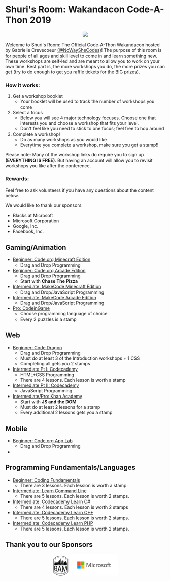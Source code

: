 # Shuri's Room: Wakandacon Code-A-Thon 2019
<p align="center">
    <img src="https://ci6.googleusercontent.com/proxy/MtK_z0TMLOS9E4xIFbtAfRj0ebk7SZseW5dhu0nFuMtDxuw1-mBY-VzFGndccbl6TniFMv8fiCjY_fzqcN7hhQMbv2cVsTQu=s0-d-e1-ft#https://wakandaconforever.com/email/content-shuri.jpg">
</p>

Welcome to Shuri's Room: The Official Code-A-Thon Wakandacon hosted by Gabrielle Crevecoeur [(@NoWaySheCodes)](www.nowayshecodes.com)! The purpose of this room is for people of all ages and skill level to come in and learn something new. These workshops are self-led and are meant to allow you to work on your own time. Best part is, the more workshops you do, the more prizes you can get (try to do enough to get you raffle tickets for the BIG prizes).

### How it works:
1. Get a workshop booklet
    - Your booklet will be used to track the number of workshops you come
2. Select a focus
    - Below you will see 4 major technology focuses. Choose one that interests you and choose a workshop that fits your level.
    - Don't feel like you need to stick to one focus; feel free to hop around
3. Complete a workshop!
    - Do as many workshops as you would like
    - Everytime you complete a workshop, make sure you get a stamp!!

Please note: Many of the workshop links do require you to sign up **(EVERYTHING IS FREE)**. But having an account will allow you to revisit workshops you like after the conference.

### Rewards:

Feel free to ask volunteers if you have any questions about the content below.

We would like to thank our sponsors:

- Blacks at Microsoft 
- Microsoft Corporation
- Google, Inc.
- Facebook, Inc.


## Gaming/Animation
- [Beginner: Code.org Minecraft Edition](https://studio.code.org/s/mc/stage/1/puzzle/1)
    - Drag and Drop Programming
- [Beginner: Code.org Arcade Edition](https://arcade.makecode.com/)
    - Drag and Drop Programming
    - Start with **Chase The Pizza**
- [Intermediate: MakeCode Minecraft Edition](https://github.com/gcrev93/WakandaconCodeAThon/blob/master/Gaming/Intermediate-Minecraft.pdf)
    - Drag and Drop/JavaScript Programming
- [Intermediate: MakeCode Arcade Edition](https://github.com/gcrev93/WakandaconCodeAThon/blob/master/Gaming/Intermediate-Arcade.pdf)
    - Drag and Drop/JavaScript Programming
- [Pro: CodeinGame](https://www.codingame.com/training)
    - Choose programming language of choice
    - Every 2 puzzles is a stamp

## Web
- [Beginner: Code Dragon](https://codedragon.org/learn)
    - Drag and Drop Programming
    - Must do at least 3 of the Introduction workshops + 1 CSS
    - Completing all gets you 2 stamps
- [Intermediate Pt I: Codecademy](https://www.codecademy.com/learn/make-a-website)
    - HTML+CSS Programming
    - There are 4 lessons. Each lesson is worth a stamp
- [Intermediate Pt II: Codecademy](https://www.codecademy.com/learn/introduction-to-javascript)
    - JavaScript Programming
- [Intermediate/Pro: Khan Academy](https://www.khanacademy.org/computing/computer-programming/html-css-js#js-and-the-dom)
    - Start with **JS and the DOM**
    - Must do at least 2 lessons for a stamp
    - Every additional 2 lessons gets you a stamp


## Mobile
- [Beginner: Code.org App Lab](https://studio.code.org/s/applab-intro/stage/1/puzzle/1)
    - Drag and Drop Programming
- []()

## Programming Fundamentals/Languages
- [Beginner: Coding Fundamentals](https://www.codecademy.com/learn/learn-how-to-code)
    - There are 3 lessons. Each lession is worth a stamp.
- [Intermediate: Learn Command Line](https://www.codecademy.com/learn/learn-the-command-line)
    - There are 5 lessons. Each lesson is worth 2 stamps.
- [Intermediate: Codecademy Learn C#](https://www.codecademy.com/learn/learn-c-sharp)
    - There are 4 lessons. Each lesson is worth 2 stamps
- [Intermediate: Codecademy Learn C++](https://www.codecademy.com/learn/learn-c-plus-plus)
    -  There are 5 lessons. Each lesson is worth 2 stamps.
- [Intermediate: Codecademy Learn PHP](https://www.codecademy.com/learn/learn-php)
    - There are 5 lessons. Each lesson is worth 2 stamps.

## Thank you to our Sponsors
<p align="center">
    <img src="https://github.com/gcrev93/WakandaconCodeAThon/blob/master/Logos/Screen%20Shot%202019-07-15%20at%202.58.34%20PM.png" width="10%">
    <img src="https://github.com/gcrev93/WakandaconCodeAThon/blob/master/Logos/Microsoft-logo_rgb_c-gray%20(1).png?raw=true" width="30%">
</p>
